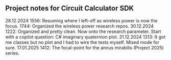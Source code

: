 ## Project notes for Circuit Calculator SDK

28.12.2024
    1556: Resuming where I left-off as wireless power is now the focus.
    1744: Organized the wireless power research repos.
30.12.2024
    1222: Organized and pretty clean. Now onto the research parameter. Start with a copilot question: C# imaginary quaternion plot.
31.12.2024
    1313: It got me classes but no plot and I had to wire the tests myself. Mixed mode for sure.
17.01.2025
    1412: The focal-point for the annus mirabilis (Project 2025) series.